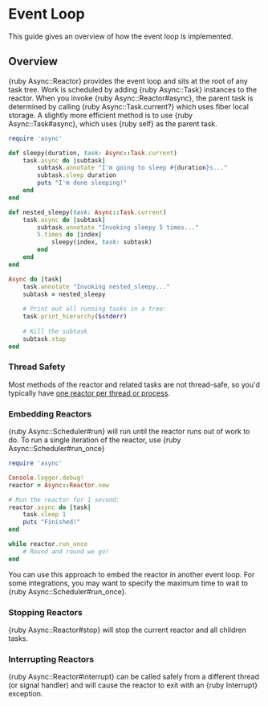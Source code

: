 # Event Loop

This guide gives an overview of how the event loop is implemented.

## Overview

{ruby Async::Reactor} provides the event loop and sits at the root of any task tree. Work is scheduled by adding {ruby Async::Task} instances to the reactor. When you invoke {ruby Async::Reactor#async}, the parent task is determined by calling {ruby Async::Task.current?} which uses fiber local storage. A slightly more efficient method is to use {ruby Async::Task#async}, which uses {ruby self} as the parent task.

~~~ ruby
require 'async'

def sleepy(duration, task: Async::Task.current)
	task.async do |subtask|
		subtask.annotate "I'm going to sleep #{duration}s..."
		subtask.sleep duration
		puts "I'm done sleeping!"
	end
end

def nested_sleepy(task: Async::Task.current)
	task.async do |subtask|
		subtask.annotate "Invoking sleepy 5 times..."
		5.times do |index|
			sleepy(index, task: subtask)
		end
	end
end

Async do |task|
	task.annotate "Invoking nested_sleepy..."
	subtask = nested_sleepy
	
	# Print out all running tasks in a tree:
	task.print_hierarchy($stderr)
	
	# Kill the subtask
	subtask.stop
end
~~~

### Thread Safety

Most methods of the reactor and related tasks are not thread-safe, so you'd typically have [one reactor per thread or process](https://github.com/socketry/async-container).

### Embedding Reactors

{ruby Async::Scheduler#run} will run until the reactor runs out of work to do. To run a single iteration of the reactor, use {ruby Async::Scheduler#run_once}

~~~ ruby
require 'async'

Console.logger.debug!
reactor = Async::Reactor.new

# Run the reactor for 1 second:
reactor.async do |task|
	task.sleep 1
	puts "Finished!"
end

while reactor.run_once
	# Round and round we go!
end
~~~

You can use this approach to embed the reactor in another event loop. For some integrations, you may want to specify the maximum time to wait to {ruby Async::Scheduler#run_once}.

### Stopping Reactors

{ruby Async::Reactor#stop} will stop the current reactor and all children tasks.

### Interrupting Reactors

{ruby Async::Reactor#interrupt} can be called safely from a different thread (or signal handler) and will cause the reactor to exit with an {ruby Interrupt} exception.
